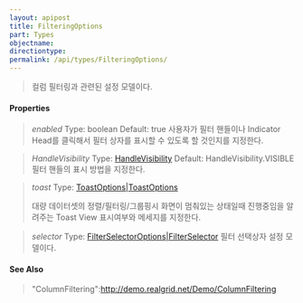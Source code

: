 ```yaml
---
layout: apipost
title: FilteringOptions
part: Types
objectname: 
directiontype: 
permalink: /api/types/FilteringOptions/
---
```



> 컬럼 필터링과 관련된 설정 모델이다.

#### Properties

> *enabled*
> Type: boolean
> Default: true
> 사용자가 필터 핸들이나 Indicator Head를 클릭해서 필터 상자를 표시할 수 있도록 할 것인지를 지정한다.

> *HandleVisibility*
> Type: [HandleVisibility](/api/types/)
> Default: HandleVisibility.VISIBLE
> 필터 핸들의 표시 방법을 지정한다.

> *toast*
> Type: [ToastOptions|ToastOptions](/api/types/)
> 
> 대량 데이터셋의 정렬/필터링/그룹핑시 화면이 멈춰있는 상태일때 진행중임을 알려주는 Toast View 표시여부와 메세지를 지정한다.

> *selector*
> Type: [FilterSelectorOptions|FilterSelector](/api/types/)
> 필터 선택상자 설정 모델이다.



#### See Also
> "ColumnFiltering":http://demo.realgrid.net/Demo/ColumnFiltering
